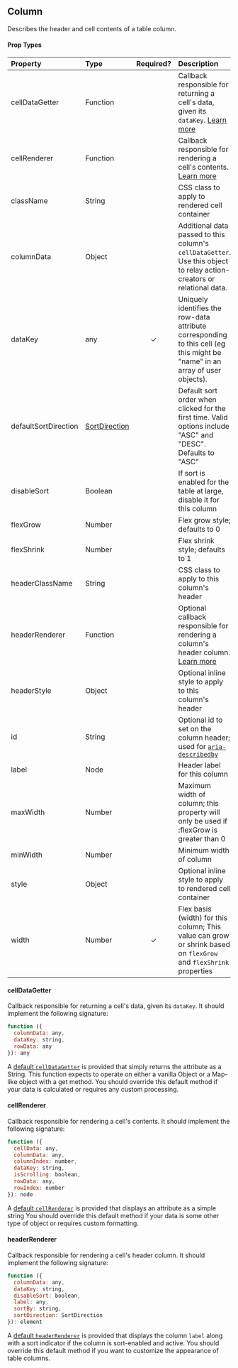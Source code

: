 ## Column

Describes the header and cell contents of a table column.

#### Prop Types

| Property             | Type                              | Required? | Description                                                                                                                                   |
| :------------------- | :-------------------------------- | :-------: | :-------------------------------------------------------------------------------------------------------------------------------------------- |
| cellDataGetter       | Function                          |           | Callback responsible for returning a cell's data, given its `dataKey`. [Learn more](#celldatagetter)                                          |
| cellRenderer         | Function                          |           | Callback responsible for rendering a cell's contents. [Learn more](#cellrenderer)                                                             |
| className            | String                            |           | CSS class to apply to rendered cell container                                                                                                 |
| columnData           | Object                            |           | Additional data passed to this column's `cellDataGetter`. Use this object to relay action-creators or relational data.                        |
| dataKey              | any                               |     ✓     | Uniquely identifies the row-data attribute corresponding to this cell (eg this might be "name" in an array of user objects).                  |
| defaultSortDirection | [SortDirection](SortDirection.md) |           | Default sort order when clicked for the first time. Valid options include "ASC" and "DESC". Defaults to "ASC"                                 |
| disableSort          | Boolean                           |           | If sort is enabled for the table at large, disable it for this column                                                                         |
| flexGrow             | Number                            |           | Flex grow style; defaults to 0                                                                                                                |
| flexShrink           | Number                            |           | Flex shrink style; defaults to 1                                                                                                              |
| headerClassName      | String                            |           | CSS class to apply to this column's header                                                                                                    |
| headerRenderer       | Function                          |           | Optional callback responsible for rendering a column's header column. [Learn more](#headerrenderer)                                           |
| headerStyle          | Object                            |           | Optional inline style to apply to this column's header                                                                                        |
| id                   | String                            |           | Optional id to set on the column header; used for [`aria-describedby`](https://www.w3.org/TR/wai-aria/states_and_properties#aria-describedby) |
| label                | Node                              |           | Header label for this column                                                                                                                  |
| maxWidth             | Number                            |           | Maximum width of column; this property will only be used if :flexGrow is greater than 0                                                       |
| minWidth             | Number                            |           | Minimum width of column                                                                                                                       |
| style                | Object                            |           | Optional inline style to apply to rendered cell container                                                                                     |
| width                | Number                            |     ✓     | Flex basis (width) for this column; This value can grow or shrink based on `flexGrow` and `flexShrink` properties                             |

#### cellDataGetter

Callback responsible for returning a cell's data, given its `dataKey`.
It should implement the following signature:

```javascript
function ({
  columnData: any,
  dataKey: string,
  rowData: any
}): any
```

A [default `cellDataGetter`](https://github.com/bvaughn/react-virtualized/blob/master/source/Table/defaultCellDataGetter.js) is provided that simply returns the attribute as a String.
This function expects to operate on either a vanilla Object or a Map-like object with a get method.
You should override this default method if your data is calculated or requires any custom processing.

#### cellRenderer

Callback responsible for rendering a cell's contents.
It should implement the following signature:

```javascript
function ({
  cellData: any,
  columnData: any,
  columnIndex: number,
  dataKey: string,
  isScrolling: boolean,
  rowData: any,
  rowIndex: number
}): node
```

A [default `cellRenderer`](https://github.com/bvaughn/react-virtualized/blob/master/source/Table/defaultCellRenderer.js) is provided that displays an attribute as a simple string
You should override this default method if your data is some other type of object or requires custom formatting.

#### headerRenderer

Callback responsible for rendering a cell's header column.
It should implement the following signature:

```javascript
function ({
  columnData: any,
  dataKey: string,
  disableSort: boolean,
  label: any,
  sortBy: string,
  sortDirection: SortDirection
}): element
```

A [default `headerRenderer`](https://github.com/bvaughn/react-virtualized/blob/master/source/Table/defaultHeaderRenderer.js) is provided that displays the column `label` along with a sort indicator if the column is sort-enabled and active.
You should override this default method if you want to customize the appearance of table columns.

